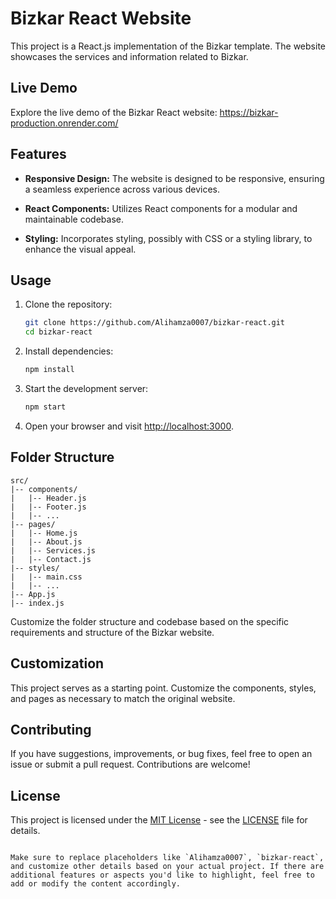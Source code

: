 
# Bizkar React Website

This project is a React.js implementation of the Bizkar template. The website showcases the services and information related to Bizkar.

## Live Demo

Explore the live demo of the Bizkar React website: https://bizkar-production.onrender.com/

## Features

- **Responsive Design:** The website is designed to be responsive, ensuring a seamless experience across various devices.

- **React Components:** Utilizes React components for a modular and maintainable codebase.

- **Styling:** Incorporates styling, possibly with CSS or a styling library, to enhance the visual appeal.

## Usage

1. Clone the repository:

   ```bash
   git clone https://github.com/Alihamza0007/bizkar-react.git
   cd bizkar-react
   ```

2. Install dependencies:

   ```bash
   npm install
   ```

3. Start the development server:

   ```bash
   npm start
   ```

4. Open your browser and visit [http://localhost:3000](http://localhost:3000).

## Folder Structure

```
src/
|-- components/
|   |-- Header.js
|   |-- Footer.js
|   |-- ...
|-- pages/
|   |-- Home.js
|   |-- About.js
|   |-- Services.js
|   |-- Contact.js
|-- styles/
|   |-- main.css
|   |-- ...
|-- App.js
|-- index.js
```

Customize the folder structure and codebase based on the specific requirements and structure of the Bizkar website.

## Customization

This project serves as a starting point. Customize the components, styles, and pages as necessary to match the original website.

## Contributing

If you have suggestions, improvements, or bug fixes, feel free to open an issue or submit a pull request. Contributions are welcome!

## License

This project is licensed under the [MIT License](LICENSE) - see the [LICENSE](LICENSE) file for details.
```

Make sure to replace placeholders like `Alihamza0007`, `bizkar-react`, and customize other details based on your actual project. If there are additional features or aspects you'd like to highlight, feel free to add or modify the content accordingly.
